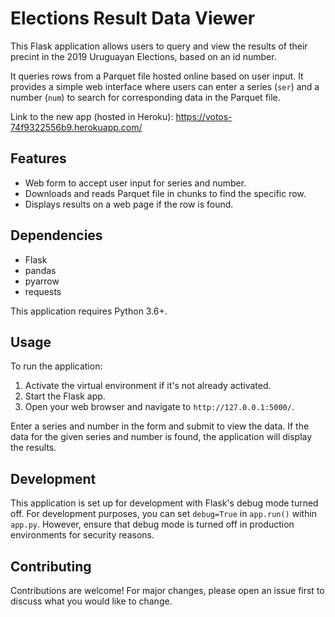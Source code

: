 # Elections Result Data Viewer

This Flask application allows users to query and view the results of their precint in the 2019 Uruguayan Elections, based on an id number.

It queries rows from a Parquet file hosted online based on user input. It provides a simple web interface where users can enter a series (`ser`) and a number (`num`) to search for corresponding data in the Parquet file.

Link to the new app (hosted in Heroku): https://votos-74f9322556b9.herokuapp.com/

## Features

- Web form to accept user input for series and number.
- Downloads and reads Parquet file in chunks to find the specific row.
- Displays results on a web page if the row is found.

## Dependencies

- Flask
- pandas
- pyarrow
- requests

This application requires Python 3.6+.

## Usage

To run the application:

1. Activate the virtual environment if it's not already activated.
2. Start the Flask app.
3. Open your web browser and navigate to `http://127.0.0.1:5000/`.

Enter a series and number in the form and submit to view the data. If the data for the given series and number is found, the application will display the results.

## Development

This application is set up for development with Flask's debug mode turned off. For development purposes, you can set `debug=True` in `app.run()` within `app.py`. However, ensure that debug mode is turned off in production environments for security reasons.

## Contributing

Contributions are welcome! For major changes, please open an issue first to discuss what you would like to change.

